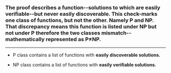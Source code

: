 <!---
The proof of the existence of perfect secrecy through all-way functions
and computational difficulty through multi-way functions
in cryptography.
-->


### The proof describes a function--solutions to which are easily verifiable--but never easily discoverable. This check-marks one class of functions, but not the other. Namely P and NP. That discrepancy means this function is listed under NP but not under P therefore the two classes mismatch--mathematically represented as P≠NP.

-------------------------------------------------------------------------------------

* P class contains a list of functions with **easily discoverable solutions.**

* NP class contains a list of functions with **easily verifiable solutions.**
